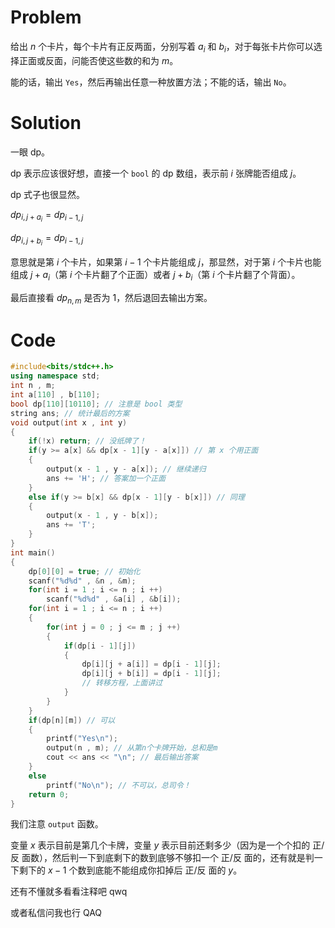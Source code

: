 # Problem

给出 $n$ 个卡片，每个卡片有正反两面，分别写着 $a_i$ 和 $b_i$，对于每张卡片你可以选择正面或反面，问能否使这些数的和为 $m$。

能的话，输出 $\texttt{Yes}$，然后再输出任意一种放置方法；不能的话，输出 $\texttt{No}$。

# Solution

一眼 dp。

dp 表示应该很好想，直接一个 `bool` 的 dp 数组，表示前 $i$ 张牌能否组成 
$j$。

dp 式子也很显然。

$dp_{i,j+a_i} = dp_{i-1,j}$

$dp_{i,j+b_i} = dp_{i-1,j}$

意思就是第 $i$ 个卡片，如果第 $i - 1$ 个卡片能组成 $j$，那显然，对于第 $i$ 个卡片也能组成 $j+a_i$（第 $i$ 个卡片翻了个正面）或者 $j+b_i$（第 $i$ 个卡片翻了个背面）。

最后直接看 $dp_{n,m}$ 是否为 $1$，然后退回去输出方案。

# Code

```cpp
#include<bits/stdc++.h>
using namespace std;
int n , m;
int a[110] , b[110];
bool dp[110][10110]; // 注意是 bool 类型
string ans; // 统计最后的方案
void output(int x , int y)
{
    if(!x) return; // 没纸牌了！
    if(y >= a[x] && dp[x - 1][y - a[x]]) // 第 x 个用正面
    {
        output(x - 1 , y - a[x]); // 继续递归
        ans += 'H'; // 答案加一个正面
    }
    else if(y >= b[x] && dp[x - 1][y - b[x]]) // 同理
    {
        output(x - 1 , y - b[x]);
        ans += 'T';
    }
}
int main()
{
    dp[0][0] = true; // 初始化
    scanf("%d%d" , &n , &m);
    for(int i = 1 ; i <= n ; i ++)
        scanf("%d%d" , &a[i] , &b[i]);
    for(int i = 1 ; i <= n ; i ++)
    {
        for(int j = 0 ; j <= m ; j ++)
        {
            if(dp[i - 1][j])
            {
                dp[i][j + a[i]] = dp[i - 1][j];
                dp[i][j + b[i]] = dp[i - 1][j];
                // 转移方程，上面讲过
            }
        }
    }
    if(dp[n][m]) // 可以
    {
        printf("Yes\n");
        output(n , m); // 从第n个卡牌开始，总和是m
        cout << ans << "\n"; // 最后输出答案
    }
    else
        printf("No\n"); // 不可以，总司令！
    return 0;
}
```

我们注意 `output` 函数。

变量 $x$ 表示目前是第几个卡牌，变量 $y$ 表示目前还剩多少（因为是一个个扣的 正/反 面数），然后判一下到底剩下的数到底够不够扣一个 正/反 面的，还有就是判一下剩下的 $x-1$ 个数到底能不能组成你扣掉后 正/反 面的 $y$。

还有不懂就多看看注释吧 qwq

或者私信问我也行 QAQ